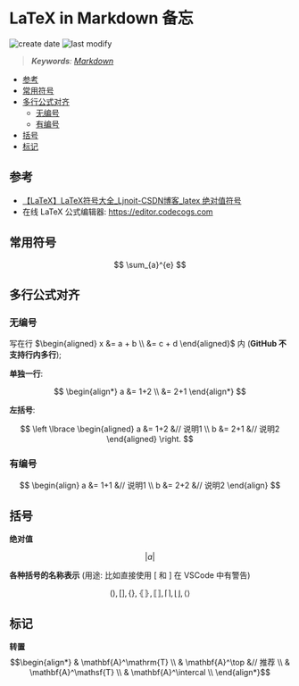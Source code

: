 LaTeX in Markdown 备忘
===
<!--START_SECTION:badge-->
![create date](https://img.shields.io/static/v1?label=create%20date&message=2022-04-xx&label_color=gray&color=lightsteelblue&style=flat-square)
![last modify](https://img.shields.io/static/v1?label=last%20modify&message=2025-09-01%2022%3A32%3A03&label_color=gray&color=thistle&style=flat-square)
<!--END_SECTION:badge-->
<!--info
top: false
draft: false
hidden: false
tags: [tool]
-->

<!--START_SECTION:keywords-->
> ***Keywords**: [Markdown](../04/Markdown备忘.md)*
<!--END_SECTION:keywords-->

<!--START_SECTION:toc-->
- [参考](#参考)
- [常用符号](#常用符号)
- [多行公式对齐](#多行公式对齐)
    - [无编号](#无编号)
    - [有编号](#有编号)
- [括号](#括号)
- [标记](#标记)
<!--END_SECTION:toc-->

## 参考
- [【LaTeX】LaTeX符号大全_Ljnoit-CSDN博客_latex 绝对值符号](https://blog.csdn.net/ljnoit/article/details/104264753)
- 在线 LaTeX 公式编辑器: https://editor.codecogs.com


## 常用符号

$$
    \sum_{a}^{e}
$$


## 多行公式对齐

### 无编号

写在行 $\begin{aligned} x &= a + b \\  &= c + d \end{aligned}$ 内 (**GitHub 不支持行内多行**);

**单独一行**:  

$$
\begin{align*}
 a &= 1+2 \\
   &= 2+1
\end{align*}
$$

**左括号**:  

$$
\left \lbrace
    \begin{aligned}
    a &= 1+2 &// 说明1  \\
    b &= 2+1 &// 说明2
    \end{aligned}
\right.
$$

### 有编号

$$
\begin{align}
 a &= 1+1 &// 说明1 \\
 b &= 2+2 &// 说明2
\end{align}
$$


## 括号

**绝对值**  

$$
\left | a \right |
$$

**各种括号的名称表示** (用途: 比如直接使用 \[ 和 \] 在 VSCode 中有警告)  

$$
\lparen \rparen, \lbrack \rbrack, \lbrace \rbrace, \lBrace \rBrace, \llbracket \rrbracket, \lceil \rceil, \lfloor \rfloor, \langle \rangle
$$


## 标记

**转置**  
$$\begin{align*}
& \mathbf{A}^\mathrm{T}                 \\
& \mathbf{A}^\top           &// 推荐     \\
& \mathbf{A}^\mathsf{T}                 \\
& \mathbf{A}^\intercal                  \\
\end{align*}$$
